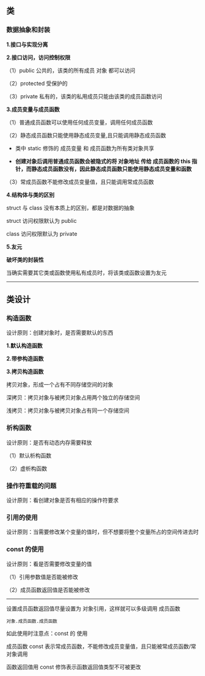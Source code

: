 ## 类

### 数据抽象和封装

**1.接口与实现分离**

**2.接口访问，访问控制权限**

（1）public 公共的，该类的所有成员 对象 都可以访问

（2）protected 受保护的

（3）private 私有的，该类的私用成员只能由该类的成员函数访问

**3.成员变量与成员函数**

（1）普通成员函数可以使用任何成员变量，调用任何成员函数

（2）静态成员函数只能使用静态成员变量,且只能调用静态成员函数

+ 类中 static 修饰的 成员变量 和 成员函数为所有类对象共享

+ **创建对象后调用普通成员函数会被隐式的将 对象地址 传给 成员函数的 this 指针，而静态成员函数没有，因此静态成员函数只能使用静态成员变量和函数**


（3）常成员函数不能修改成员变量值，且只能调用常成员函数

**4.结构体与类的区别**

struct 与 class 没有本质上的区别，都是对数据的抽象

struct 访问权限默认为 public

class 访问权限默认为 private

**5.友元**

**破坏类的封装性**

当确实需要其它类或函数使用私有成员时，将该类或函数设置为友元

---
## 类设计

### 构造函数

设计原则：创建对象时，是否需要默认的东西

**1.默认构造函数**

**2.带参构造函数**

**3.拷贝构造函数**

拷贝对象，形成一个占有不同存储空间的对象

深拷贝：拷贝对象与被拷贝对象占用两个独立的存储空间

浅拷贝：拷贝对象与被拷贝对象占有同一个存储空间

### 析构函数

设计原则：是否有动态内存需要释放

（1）默认析构函数

（2）虚析构函数

### 操作符重载的问题

设计原则：看创建对象是否有相应的操作符要求

### 引用的使用

设计原则：当需要修改某个变量的值时，但不想要将整个变量所占的空间传进去时

### const 的使用

设计原则：看是否需要修改变量的值

（1）引用参数值是否能被修改

（2）成员函数返回值是否能被修改

---
设置成员函数返回值尽量设置为 对象引用，这样就可以多级调用 成员函数 

    对象.成员函数.成员函数

如此使用时注意点：const 的 使用

成员函数 const 表示常成员函数，不能修改成员变量值，且只能被常成员函数/常对象调用

函数返回值用 const 修饰表示函数返回值类型不可被更改

